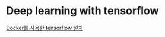 # Deep learning with tensorflow

[Docker를 사용한 tensorflow 설치](documents/tensorflow_docker_install.md "tensorflow install")